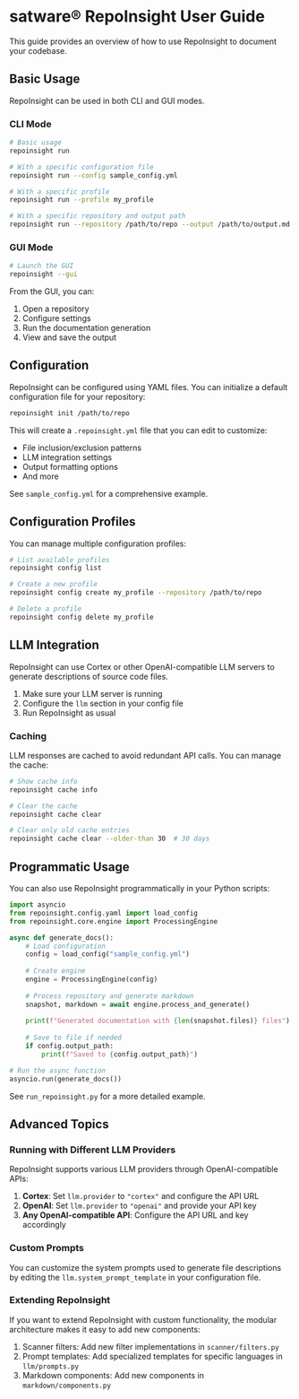 # satware® RepoInsight User Guide

This guide provides an overview of how to use RepoInsight to document your codebase.

## Basic Usage

RepoInsight can be used in both CLI and GUI modes.

### CLI Mode

```bash
# Basic usage
repoinsight run

# With a specific configuration file
repoinsight run --config sample_config.yml

# With a specific profile
repoinsight run --profile my_profile

# With a specific repository and output path
repoinsight run --repository /path/to/repo --output /path/to/output.md
```

### GUI Mode

```bash
# Launch the GUI
repoinsight --gui
```

From the GUI, you can:
1. Open a repository
2. Configure settings
3. Run the documentation generation
4. View and save the output

## Configuration

RepoInsight can be configured using YAML files. You can initialize a default configuration file for your repository:

```bash
repoinsight init /path/to/repo
```

This will create a `.repoinsight.yml` file that you can edit to customize:
- File inclusion/exclusion patterns
- LLM integration settings
- Output formatting options
- And more

See `sample_config.yml` for a comprehensive example.

## Configuration Profiles

You can manage multiple configuration profiles:

```bash
# List available profiles
repoinsight config list

# Create a new profile
repoinsight config create my_profile --repository /path/to/repo

# Delete a profile
repoinsight config delete my_profile
```

## LLM Integration

RepoInsight can use Cortex or other OpenAI-compatible LLM servers to generate descriptions of source code files.

1. Make sure your LLM server is running
2. Configure the `llm` section in your config file
3. Run RepoInsight as usual

### Caching

LLM responses are cached to avoid redundant API calls. You can manage the cache:

```bash
# Show cache info
repoinsight cache info

# Clear the cache
repoinsight cache clear

# Clear only old cache entries
repoinsight cache clear --older-than 30  # 30 days
```

## Programmatic Usage

You can also use RepoInsight programmatically in your Python scripts:

```python
import asyncio
from repoinsight.config.yaml import load_config
from repoinsight.core.engine import ProcessingEngine

async def generate_docs():
    # Load configuration
    config = load_config("sample_config.yml")
    
    # Create engine
    engine = ProcessingEngine(config)
    
    # Process repository and generate markdown
    snapshot, markdown = await engine.process_and_generate()
    
    print(f"Generated documentation with {len(snapshot.files)} files")
    
    # Save to file if needed
    if config.output_path:
        print(f"Saved to {config.output_path}")

# Run the async function
asyncio.run(generate_docs())
```

See `run_repoinsight.py` for a more detailed example.

## Advanced Topics

### Running with Different LLM Providers

RepoInsight supports various LLM providers through OpenAI-compatible APIs:

1. **Cortex**: Set `llm.provider` to `"cortex"` and configure the API URL
2. **OpenAI**: Set `llm.provider` to `"openai"` and provide your API key
3. **Any OpenAI-compatible API**: Configure the API URL and key accordingly

### Custom Prompts

You can customize the system prompts used to generate file descriptions by editing the `llm.system_prompt_template` in your configuration file.

### Extending RepoInsight

If you want to extend RepoInsight with custom functionality, the modular architecture makes it easy to add new components:

1. Scanner filters: Add new filter implementations in `scanner/filters.py`
2. Prompt templates: Add specialized templates for specific languages in `llm/prompts.py`
3. Markdown components: Add new components in `markdown/components.py`
